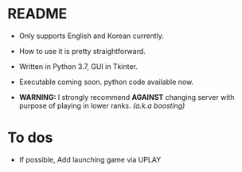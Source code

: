 # README
* Only supports English and Korean currently.
* How to use it is pretty straightforward.
* Written in Python 3.7, GUI in Tkinter.
* Executable coming soon. python code available now.

* **WARNING:** I strongly recommend **AGAINST** changing server with purpose of playing in lower ranks. *(a.k.a boosting)*

# To dos
* If possible, Add launching game via UPLAY

